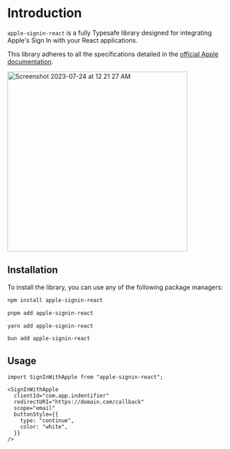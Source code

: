 # Introduction

`apple-signin-react` is a fully Typesafe library designed for integrating Apple's Sign In with your React applications.

This library adheres to all the specifications detailed in the [official Apple documentation](https://developer.apple.com/documentation/sign_in_with_apple/sign_in_with_apple_js).

<img width="405" alt="Screenshot 2023-07-24 at 12 21 27 AM" src="https://github.com/neo773/react-apple-signin/assets/62795688/7a1278cf-9cd8-404a-ad8b-c7a2b517a8c3">

## Installation

To install the library, you can use any of the following package managers:

```bash
npm install apple-signin-react

pnpm add apple-signin-react

yarn add apple-signin-react

bun add apple-signin-react
```

## Usage

```tsx
import SignInWithApple from "apple-signin-react";

<SignInWithApple
  clientId="com.app.indentifier"
  redirectURI="https://domain.com/callback"
  scope="email"
  buttonStyle={{
    type: "continue",
    color: "white",
  }}
/>
```
